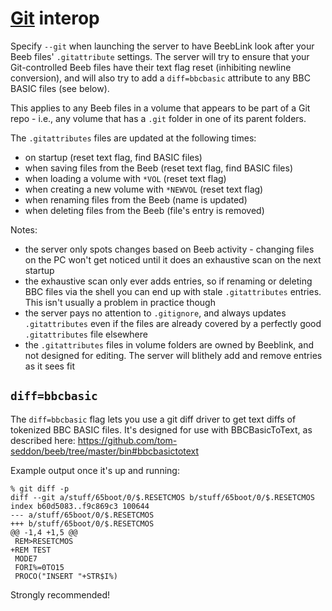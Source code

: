 # [Git](https://git-scm.com/) interop

Specify `--git` when launching the server to have BeebLink look after
your Beeb files' `.gitattribute` settings. The server will try to
ensure that your Git-controlled Beeb files have their text flag reset
(inhibiting newline conversion), and will also try to add a
`diff=bbcbasic` attribute to any BBC BASIC files (see below).

This applies to any Beeb files in a volume that appears to be part of
a Git repo - i.e., any volume that has a `.git` folder in one of its
parent folders. 

The `.gitattributes` files are updated at the following times:

* on startup (reset text flag, find BASIC files)
* when saving files from the Beeb (reset text flag, find BASIC files)
* when loading a volume with `*VOL` (reset text flag)
* when creating a new volume with `*NEWVOL` (reset text flag)
* when renaming files from the Beeb (name is updated)
* when deleting files from the Beeb (file's entry is removed)

Notes:

* the server only spots changes based on Beeb activity - changing
  files on the PC won't get noticed until it does an exhaustive scan
  on the next startup
* the exhaustive scan only ever adds entries, so if renaming or
  deleting BBC files via the shell you can end up with stale
  `.gitattributes` entries. This isn't usually a problem in practice
  though
* the server pays no attention to `.gitignore`, and always updates
  `.gitattributes` even if the files are already covered by a
  perfectly good `.gitattributes` file elsewhere
* the `.gitattributes` files in volume folders are owned by Beeblink,
  and not designed for editing. The server will blithely add and
  remove entries as it sees fit

## `diff=bbcbasic`

The `diff=bbcbasic` flag lets you use a git diff driver to get text
diffs of tokenized BBC BASIC files. It's designed for use with
BBCBasicToText, as described here:
https://github.com/tom-seddon/beeb/tree/master/bin#bbcbasictotext

Example output once it's up and running:

    % git diff -p
    diff --git a/stuff/65boot/0/$.RESETCMOS b/stuff/65boot/0/$.RESETCMOS
    index b60d5083..f9c869c3 100644
    --- a/stuff/65boot/0/$.RESETCMOS
    +++ b/stuff/65boot/0/$.RESETCMOS
    @@ -1,4 +1,5 @@
     REM>RESETCMOS
    +REM TEST
     MODE7
     FORI%=0TO15
     PROCO("INSERT "+STR$I%)
	
Strongly recommended!
